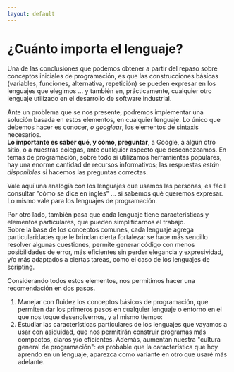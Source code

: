 ```yaml
---
layout: default
---
```


# ¿Cuánto importa el lenguaje?
Una de las conclusiones que podemos obtener a partir del repaso sobre conceptos iniciales de programación, es que las construcciones básicas (variables, funciones, alternativa, repetición) se pueden expresar en los lenguajes que elegimos ... y también en, prácticamente, cualquier otro lenguaje utilizado en el desarrollo de software industrial.

Ante un problema que se nos presente, podremos implementar una solución basada en estos elementos, en cualquier lenguaje. Lo único que debemos hacer es conocer, _o googlear_, los elementos de sintaxis necesarios.  
**Lo importante es saber qué, y cómo, preguntar**, a Google, a algún otro sitio, o a nuestras colegas, ante cualquier aspecto que desconozcamos. En temas de programación, sobre todo si utilizamos herramientas populares, hay una enorme cantidad de recursos informativos; las respuestas _están disponibles_ si hacemos las preguntas correctas.

Vale aquí una analogía con los lenguajes que usamos las personas, es fácil consultar "cómo se dice en inglés" ... si sabemos qué queremos expresar. Lo mismo vale para los lenguajes de programación.

Por otro lado, también pasa que cada lenguaje tiene características y elementos particulares, que pueden simplificarnos el trabajo.  
Sobre la base de los conceptos comunes, cada lenguaje agrega particularidades que le brindan cierta fortaleza: se hace más sencillo resolver algunas cuestiones, permite generar código con menos posibilidades de error, más eficientes sin perder elegancia y expresividad, y/o más adaptados a ciertas tareas, como el caso de los lenguajes de scripting.

Considerando todos estos elementos, nos permitimos hacer una recomendación en dos pasos.
1. Manejar con fluidez los conceptos básicos de programación, que permiten dar los primeros pasos en cualquier lenguaje o entorno en el que nos toque desenolvernos, y al mismo tiempo:
1. Estudiar las características particulares de los lenguajes que vayamos a usar con asiduidad, que nos permitirán construir programas más compactos, claros y/o eficientes. Además, aumentan nuestra "cultura general de programación": es probable que la característica que hoy aprendo en un lenguaje, aparezca como variante en otro que usaré más adelante.

